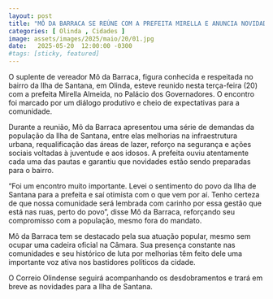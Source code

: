 ```yaml
---
layout: post
title: "MÔ DA BARRACA SE REÚNE COM A PREFEITA MIRELLA E ANUNCIA NOVIDADES PARA A ILHA DE SANTANA"
categories: [ Olinda , Cidades ]
image: assets/images/2025/maio/20/01.jpg
date:   2025-05-20  12:00:00 -0300
#tags: [sticky, featured]
---
```

O suplente de vereador Mô da Barraca, figura conhecida e respeitada no bairro da Ilha de Santana, em Olinda, esteve reunido nesta terça-feira (20) com a prefeita Mirella Almeida, no Palácio dos Governadores. O encontro foi marcado por um diálogo produtivo e cheio de expectativas para a comunidade.

Durante a reunião, Mô da Barraca apresentou uma série de demandas da população da Ilha de Santana, entre elas melhorias na infraestrutura urbana, requalificação das áreas de lazer, reforço na segurança e ações sociais voltadas à juventude e aos idosos. A prefeita ouviu atentamente cada uma das pautas e garantiu que novidades estão sendo preparadas para o bairro.

“Foi um encontro muito importante. Levei o sentimento do povo da Ilha de Santana para a prefeita e saí otimista com o que vem por aí. Tenho certeza de que nossa comunidade será lembrada com carinho por essa gestão que está nas ruas, perto do povo”, disse Mô da Barraca, reforçando seu compromisso com a população, mesmo fora do mandato.

Mô da Barraca tem se destacado pela sua atuação popular, mesmo sem ocupar uma cadeira oficial na Câmara. Sua presença constante nas comunidades e seu histórico de luta por melhorias têm feito dele uma importante voz ativa nos bastidores políticos da cidade.

O Correio Olindense seguirá acompanhando os desdobramentos e trará em breve as novidades para a Ilha de Santana.